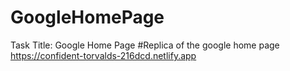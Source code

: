# GoogleHomePage
Task Title: Google Home Page
#Replica of the google home page
https://confident-torvalds-216dcd.netlify.app
